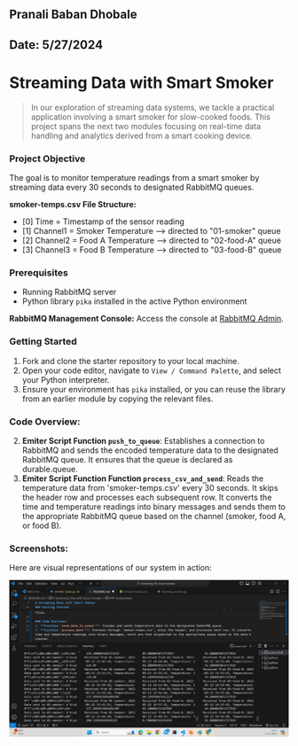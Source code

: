 ## Pranali Baban Dhobale
## Date: 5/27/2024

# Streaming Data with Smart Smoker

> In our exploration of streaming data systems, we tackle a practical application involving a smart smoker for slow-cooked foods. This project spans the next two modules focusing on real-time data handling and analytics derived from a smart cooking device.

### Project Objective
The goal is to monitor temperature readings from a smart smoker by streaming data every 30 seconds to designated RabbitMQ queues. 

**smoker-temps.csv File Structure:**
- [0] Time = Timestamp of the sensor reading
- [1] Channel1 = Smoker Temperature --> directed to "01-smoker" queue
- [2] Channel2 = Food A Temperature --> directed to "02-food-A" queue
- [3] Channel3 = Food B Temperature --> directed to "03-food-B" queue

### Prerequisites
- Running RabbitMQ server
- Python library `pika` installed in the active Python environment

**RabbitMQ Management Console:**
Access the console at [RabbitMQ Admin](http://localhost:15672/).

### Getting Started

1. Fork and clone the starter repository to your local machine.
2. Open your code editor, navigate to `View / Command Palette`, and select your Python interpreter.
3. Ensure your environment has `pika` installed, or you can reuse the library from an earlier module by copying the relevant files.

### Code Overview:
2. **Emiter Script Function `push_to_queue`**: Establishes a connection to RabbitMQ and sends the encoded temperature data to the designated RabbitMQ queue. It ensures that the queue is declared as durable.queue. 
3. **Emiter Script Function Function `process_csv_and_send`**: Reads the temperature data from 'smoker-temps.csv' every 30 seconds. It skips the header row and processes each subsequent row. It converts the time and temperature readings into binary messages and sends them to the appropriate RabbitMQ queue based on the channel (smoker, food A, or food B).

### Screenshots:
Here are visual representations of our system in action:

![Detailed View of Queue Management](image.png)
